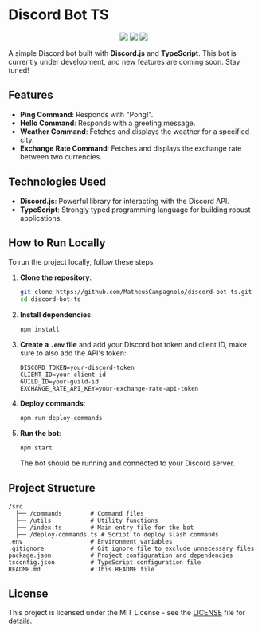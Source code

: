 # Discord Bot TS

<p align="center">
  <img src="https://img.shields.io/badge/Discord.js-5865F2?style=for-the-badge&logo=discord&logoColor=white">
  <img src="https://img.shields.io/badge/TypeScript-3178C6?style=for-the-badge&logo=typescript&logoColor=white">
  <img src="https://img.shields.io/badge/Development-In%20Progress-yellow?style=for-the-badge">
</p>

A simple Discord bot built with **Discord.js** and **TypeScript**. This bot is currently under development, and new features are coming soon. Stay tuned!

## Features

- **Ping Command**: Responds with "Pong!".
- **Hello Command**: Responds with a greeting message.
- **Weather Command**: Fetches and displays the weather for a specified city.
- **Exchange Rate Command**: Fetches and displays the exchange rate between two currencies.

## Technologies Used

- **Discord.js**: Powerful library for interacting with the Discord API.
- **TypeScript**: Strongly typed programming language for building robust applications.

## How to Run Locally

To run the project locally, follow these steps:

1. **Clone the repository**:
   ```bash
   git clone https://github.com/MatheusCampagnolo/discord-bot-ts.git
   cd discord-bot-ts
   ```

2. **Install dependencies**:
   ```bash
   npm install
   ```

3. **Create a `.env` file** and add your Discord bot token and client ID, make sure to also add the API's token:
   ```env
   DISCORD_TOKEN=your-discord-token
   CLIENT_ID=your-client-id
   GUILD_ID=your-guild-id
   EXCHANGE_RATE_API_KEY=your-exchange-rate-api-token
   ```

4. **Deploy commands**:
   ```bash
   npm run deploy-commands
   ```

5. **Run the bot**:
   ```bash
   npm start
   ```

   The bot should be running and connected to your Discord server.

## Project Structure

```
/src
  ├── /commands        # Command files
  ├── /utils           # Utility functions
  ├── /index.ts        # Main entry file for the bot
  ├── /deploy-commands.ts # Script to deploy slash commands
.env                   # Environment variables
.gitignore             # Git ignore file to exclude unnecessary files
package.json           # Project configuration and dependencies
tsconfig.json          # TypeScript configuration file
README.md              # This README file
```

## License

This project is licensed under the MIT License - see the [LICENSE](LICENSE) file for details.
